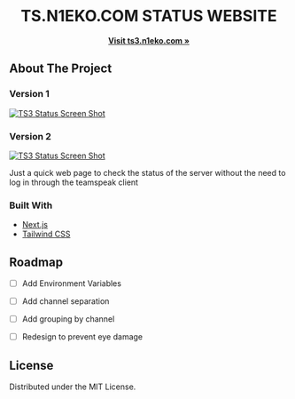 <div id="top"></div>

<!-- PROJECT LOGO -->
<br />
<div align="center">
  <h1 align="center">TS.N1EKO.COM STATUS WEBSITE</h1>
  <p align="center">
    <a href="https://ts3.n1eko.com/"><strong>Visit ts3.n1eko.com »</strong></a>
  </p>
</div>

<!-- ABOUT THE PROJECT -->
## About The Project

### Version 1
[![TS3 Status Screen Shot][product-screenshot-v1]](https://ts3.n1eko.com)

### Version 2
[![TS3 Status Screen Shot][product-screenshot-v2]](https://ts3.n1eko.com)



Just a quick web page to check the status of the server without the need to log in through the teamspeak client





### Built With

* [Next.js](https://nextjs.org/)
* [Tailwind CSS](https://tailwindcss.com/)


<!-- ROADMAP -->
## Roadmap

- [ ] Add Environment Variables
- [ ] Add channel separation
- [ ] Add grouping by channel
- [ ] Redesign to prevent eye damage


<!-- LICENSE -->
## License

Distributed under the MIT License.

<!-- MARKDOWN LINKS & IMAGES -->
[product-screenshot-v1]: https://i.imgur.com/gxST9ue.png
[product-screenshot-v2]: https://i.imgur.com/nFarWII.png